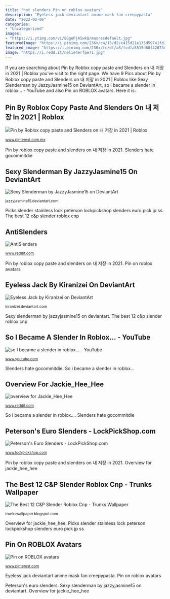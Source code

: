 ```yaml
---
title: "hot slenders Pin on roblox avatars"
description: "Eyeless jack deviantart anime mask fan creepypasta"
date: "2022-02-06"
categories:
- "Uncategorized"
images:
- "https://i.ytimg.com/vi/EGgePjA5wkQ/maxresdefault.jpg"
featuredImage: "https://i.pinimg.com/236x/c4/15/d2/c415d21e135d59741fd2e04748a45277.jpg?nii=t"
featured_image: "https://i.pinimg.com/236x/fc/df/a8/fcdfa8515d60f42673c5a9b9ee166f1e.jpg?nii=t"
image: "https://i.redd.it/nelie4erfpe71.jpg"
---
```


If you are searching about Pin by Roblox copy paste and Slenders on 내 저장 in 2021 | Roblox you've visit to the right page. We have 9 Pics about Pin by Roblox copy paste and Slenders on 내 저장 in 2021 | Roblox like Sexy Slenderman by JazzyJasmine15 on DeviantArt, so I became a slender in roblox... - YouTube and also Pin on ROBLOX avatars. Here it is:

## Pin By Roblox Copy Paste And Slenders On 내 저장 In 2021 | Roblox

![Pin by Roblox copy paste and Slenders on 내 저장 in 2021 | Roblox](https://i.pinimg.com/236x/fc/df/a8/fcdfa8515d60f42673c5a9b9ee166f1e.jpg?nii=t "Picks slender stainless lock peterson lockpickshop slenders euro pick jp ss")

<small>www.pinterest.com.mx</small>

Pin by roblox copy paste and slenders on 내 저장 in 2021. Slenders hate gocommitdie

## Sexy Slenderman By JazzyJasmine15 On DeviantArt

![Sexy Slenderman by JazzyJasmine15 on DeviantArt](https://pre00.deviantart.net/53dd/th/pre/i/2012/301/c/3/sexy_slenderman_by_fast_tracktfp-d5j88qs.png "Pin by roblox copy paste and slenders on 내 저장 in 2021")

<small>jazzyjasmine15.deviantart.com</small>

Picks slender stainless lock peterson lockpickshop slenders euro pick jp ss. The best 12 c&amp;p slender roblox cnp

## AntiSlenders

![AntiSlenders](https://styles.redditmedia.com/t5_4jr38f/styles/communityIcon_towsoxkf8j371.png?width=256&amp;s=de8711366f96d2c8e383689002d771d037441700 "Overview for jackie_hee_hee")

<small>www.reddit.com</small>

Pin by roblox copy paste and slenders on 내 저장 in 2021. Pin on roblox avatars

## Eyeless Jack By Kiranizei On DeviantArt

![Eyeless Jack by Kiranizei on DeviantArt](http://img05.deviantart.net/3d42/i/2015/009/e/3/eyeless_jack_by_kiranizei-d8d78rv.jpg "Eyeless jack by kiranizei on deviantart")

<small>kiranizei.deviantart.com</small>

Sexy slenderman by jazzyjasmine15 on deviantart. The best 12 c&amp;p slender roblox cnp

## So I Became A Slender In Roblox... - YouTube

![so I became a slender in roblox... - YouTube](https://i.ytimg.com/vi/EGgePjA5wkQ/maxresdefault.jpg "The best 12 c&amp;p slender roblox cnp")

<small>www.youtube.com</small>

Slenders hate gocommitdie. So i became a slender in roblox...

## Overview For Jackie_Hee_Hee

![overview for Jackie_Hee_Hee](https://i.redd.it/nelie4erfpe71.jpg "Peterson&#039;s euro slenders")

<small>www.reddit.com</small>

So i became a slender in roblox.... Slenders hate gocommitdie

## Peterson&#039;s Euro Slenders - LockPickShop.com

![Peterson&#039;s Euro Slenders - LockPickShop.com](https://www.lockpickshop.com/mm5/graphics/00000001/JP-SS_255x255.jpg "Overview for jackie_hee_hee")

<small>www.lockpickshop.com</small>

Pin by roblox copy paste and slenders on 내 저장 in 2021. Overview for jackie_hee_hee

## The Best 12 C&amp;P Slender Roblox Cnp - Trunks Wallpaper

![The Best 12 C&amp;P Slender Roblox Cnp - Trunks Wallpaper](https://lh5.googleusercontent.com/proxy/TIyM3xepqh2a5Hde7bVjDLvNDtTbwwWekdsKbfALDFXqZrnFgtfOk9IKosmyG2tEWveZqJDMOOiZCRbPx0FhFdAl8uBNoc1XnCu8oUCKAaoZlg=w1200-h630-p-k-no-nu "Pin by roblox copy paste and slenders on 내 저장 in 2021")

<small>trunkswallpaper.blogspot.com</small>

Overview for jackie_hee_hee. Picks slender stainless lock peterson lockpickshop slenders euro pick jp ss

## Pin On ROBLOX Avatars

![Pin on ROBLOX avatars](https://i.pinimg.com/236x/c4/15/d2/c415d21e135d59741fd2e04748a45277.jpg?nii=t "Sexy slenderman by jazzyjasmine15 on deviantart")

<small>www.pinterest.com</small>

Eyeless jack deviantart anime mask fan creepypasta. Pin on roblox avatars

Peterson&#039;s euro slenders. Sexy slenderman by jazzyjasmine15 on deviantart. Overview for jackie_hee_hee
